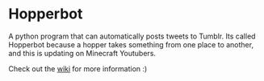 # Hopperbot

A python program that can automatically posts tweets to Tumblr. Its called Hopperbot because a hopper takes something from one place to another, and this is updating on Minecraft Youtubers.

Check out the [wiki](https://github.com/loadingwave/hopperbot/wiki) for more information :)
